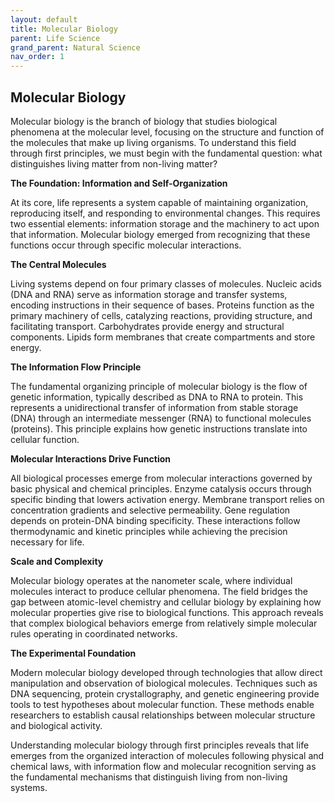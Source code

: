 ```yaml
---
layout: default
title: Molecular Biology
parent: Life Science
grand_parent: Natural Science
nav_order: 1
---
```


## Molecular Biology

Molecular biology is the branch of biology that studies biological phenomena at the molecular level, focusing on the structure and function of the molecules that make up living organisms. To understand this field through first principles, we must begin with the fundamental question: what distinguishes living matter from non-living matter?

**The Foundation: Information and Self-Organization**

At its core, life represents a system capable of maintaining organization, reproducing itself, and responding to environmental changes. This requires two essential elements: information storage and the machinery to act upon that information. Molecular biology emerged from recognizing that these functions occur through specific molecular interactions.

**The Central Molecules**

Living systems depend on four primary classes of molecules. Nucleic acids (DNA and RNA) serve as information storage and transfer systems, encoding instructions in their sequence of bases. Proteins function as the primary machinery of cells, catalyzing reactions, providing structure, and facilitating transport. Carbohydrates provide energy and structural components. Lipids form membranes that create compartments and store energy.

**The Information Flow Principle**

The fundamental organizing principle of molecular biology is the flow of genetic information, typically described as DNA to RNA to protein. This represents a unidirectional transfer of information from stable storage (DNA) through an intermediate messenger (RNA) to functional molecules (proteins). This principle explains how genetic instructions translate into cellular function.

**Molecular Interactions Drive Function**

All biological processes emerge from molecular interactions governed by basic physical and chemical principles. Enzyme catalysis occurs through specific binding that lowers activation energy. Membrane transport relies on concentration gradients and selective permeability. Gene regulation depends on protein-DNA binding specificity. These interactions follow thermodynamic and kinetic principles while achieving the precision necessary for life.

**Scale and Complexity**

Molecular biology operates at the nanometer scale, where individual molecules interact to produce cellular phenomena. The field bridges the gap between atomic-level chemistry and cellular biology by explaining how molecular properties give rise to biological functions. This approach reveals that complex biological behaviors emerge from relatively simple molecular rules operating in coordinated networks.

**The Experimental Foundation**

Modern molecular biology developed through technologies that allow direct manipulation and observation of biological molecules. Techniques such as DNA sequencing, protein crystallography, and genetic engineering provide tools to test hypotheses about molecular function. These methods enable researchers to establish causal relationships between molecular structure and biological activity.

Understanding molecular biology through first principles reveals that life emerges from the organized interaction of molecules following physical and chemical laws, with information flow and molecular recognition serving as the fundamental mechanisms that distinguish living from non-living systems.
